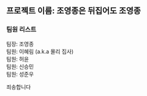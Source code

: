 ## 프로젝트 이름: 조영종은 뒤집어도 조영종

### 팀원 리스트
팀장: 조영종  
팀원: 이혜림 (a.k.a 몰리 집사)  
팀원: 허윤  
팀원: 신승민  
팀원: 성준우  
 
죄송합니다  
